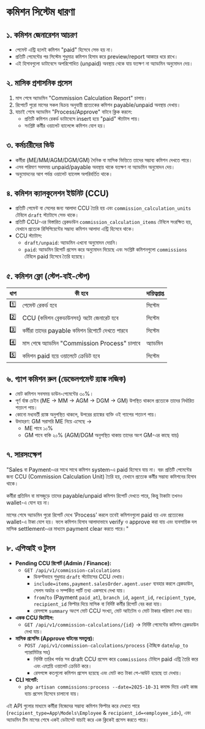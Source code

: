# কমিশন সিস্টেম ধারণা

## ১. কমিশন জেনারেশন আচরণ
- পেমেন্ট এন্ট্রি হলেই কমিশন "paid" হিসেবে সেভ হয় না।
- প্রতিটি পেমেন্টের পর সিস্টেম শুধুমাত্র কমিশন হিসাব করে preview/report আকারে ধরে রাখে।
- এই হিসাবগুলো ডাটাবেসে অপরিশোধিত (unpaid) অবস্থায় থেকে যায় যতক্ষণ না অ্যাডমিন অনুমোদন দেয়।

## ২. মাসিক প্রশাসনিক প্রসেস
1. মাস শেষে অ্যাডমিন "Commission Calculation Report" চালায়।
2. রিপোর্টে পুরো মাসের সকল বিক্রয় অনুযায়ী প্রত্যেকের কমিশন payable/unpaid অবস্থায় দেখায়।
3. যাচাই শেষে অ্যাডমিন "Process/Approve" বাটনে ক্লিক করলে:
   - প্রতিটি কমিশন রেকর্ড ডাটাবেসে insert হয়ে "paid" স্ট্যাটাস পায়।
   - সংশ্লিষ্ট কর্মীর ওয়ালেট ব্যালেন্সে কমিশন যোগ হয়।

## ৩. কর্মচারীদের ভিউ
- কর্মীরা (ME/MM/AGM/DGM/GM) দৈনিক বা মাসিক ভিত্তিতে তাদের সম্ভাব্য কমিশন দেখতে পারে।
- এসব পরিমাণ সবসময় unpaid/payable অবস্থায় থাকে যতক্ষণ না অ্যাডমিন অনুমোদন দেয়।
- অনুমোদনের আগ পর্যন্ত ওয়ালেট ব্যালেন্স অপরিবর্তিত থাকে।

## ৪. কমিশন ক্যালকুলেশন ইউনিট (CCU)
- প্রতিটি পেমেন্ট বা সেলের জন্য আলাদা CCU তৈরি হয় এবং `commission_calculation_units` টেবিলে `draft` স্ট্যাটাসে সেভ থাকে।
- প্রতিটি CCU-এর বিস্তারিত ব্রেকডাউন `commission_calculation_items` টেবিলে সংরক্ষিত হয়, যেখানে প্রত্যেক রিসিপিয়েন্টের সম্ভাব্য কমিশন আলাদা এন্ট্রি হিসেবে থাকে।
- CCU স্ট্যাটাস:
  - `draft/unpaid`: অ্যাডমিন এখনো অনুমোদন দেয়নি।
  - `paid`: অ্যাডমিন রিপোর্ট প্রসেস করে অনুমোদন দিয়েছে এবং সংশ্লিষ্ট কমিশনগুলো `commissions` টেবিলে paid হিসেবে তৈরি হয়েছে।

## ৫. কমিশন ফ্লো (স্টেপ-বাই-স্টেপ)
| ধাপ | কী হবে | দায়িত্বপ্রাপ্ত |
| --- | --- | --- |
| 1️⃣ | পেমেন্ট রেকর্ড হবে | সিস্টেম |
| 2️⃣ | CCU (কমিশন ব্রেকডাউনসহ) অটো জেনারেট হবে | সিস্টেম |
| 3️⃣ | কর্মীরা তাদের payable কমিশন রিপোর্টে দেখতে পারবে | সিস্টেম |
| 4️⃣ | মাস শেষে অ্যাডমিন "Commission Process" চালাবে | অ্যাডমিন |
| 5️⃣ | কমিশন paid হয়ে ওয়ালেটে ক্রেডিট হবে | সিস্টেম |

## ৬. গ্যাপ কমিশন রুল (ডেভেলপমেন্ট র‍্যাঙ্ক লজিক)
- মোট কমিশন সবসময় ডাউন-পেমেন্টের ৩০%।
- পূর্ণ র্যাঙ্ক চেইন (ME → MM → AGM → DGM → GM) উপস্থিত থাকলে প্রত্যেকে তাদের নির্ধারিত শতাংশ পায়।
- কোনো মধ্যবর্তী র‍্যাঙ্ক অনুপস্থিত থাকলে, উপরের র‍্যাঙ্কের ব্যক্তি ওই গ্যাপের শতাংশ পায়।
- উদাহরণ: GM সরাসরি ME নিয়ে এসেছে →
  - ME পাবে ১০%
  - GM পাবে বাকি ২০% (AGM/DGM অনুপস্থিত থাকায় তাদের অংশ GM-এর কাছে যায়)

## ৭. সারসংক্ষেপ
"Sales বা Payment-এর সাথে সাথে কমিশন system-এ paid হিসেবে যায় না। বরং প্রতিটি পেমেন্টের জন্য CCU (Commission Calculation Unit) তৈরি হয়, যেখানে প্রত্যেক কর্মীর সম্ভাব্য কমিশনের হিসাব থাকে।

কর্মীরা প্রতিদিন বা মাসজুড়ে তাদের payable/unpaid কমিশন রিপোর্ট দেখতে পারে, কিন্তু টাকাটা তখনও wallet-এ যোগ হয় না।

মাসের শেষে অ্যাডমিন পুরো রিপোর্ট দেখে ‘Process’ করলে তবেই কমিশনগুলো paid হয় এবং প্রত্যেকের wallet-এ টাকা যোগ হয়। ফলে কমিশন হিসাব আলাদাভাবে verify ও approve করা যায় এবং ব্যবসায়িক দল মাসিক settlement-এর মাধ্যমে payment clear করতে পারে।"

## ৮. এপিআই ও টুলস
- **Pending CCU রিপোর্ট (Admin / Finance):**
  - `GET /api/v1/commission-calculations`
    - ডিফল্টভাবে শুধুমাত্র `draft` স্ট্যাটাসের CCU দেখায়।
    - `include=items,payment.salesOrder.agent.user` ব্যবহার করলে ব্রেকডাউন, সেলস অর্ডার ও সম্পর্কিত পার্টি তথ্য একসাথে দেখা যায়।
    - `from`/`to` (Payment `paid_at`), `branch_id`, `agent_id`, `recipient_type`, `recipient_id` ফিল্টার দিয়ে মাসিক বা নির্দিষ্ট কর্মীর রিপোর্ট বের করা যায়।
    - রেসপন্সে `summary` অংশে মোট CCU সংখ্যা, মোট আইটেম ও মোট টাকার পরিমাণ দেখা যায়।
- **একক CCU ডিটেইল:**
  - `GET /api/v1/commission-calculations/{id}` → নির্দিষ্ট পেমেন্টের কমিশন ব্রেকডাউন দেখা যায়।
- **মাসিক প্রসেসিং (Approve বাটনের সমতুল্য):**
  - `POST /api/v1/commission-calculations/process` (ঐচ্ছিক `date`/`up_to` প্যারামিটার সহ)
    - নির্দিষ্ট তারিখ পর্যন্ত সব draft CCU প্রসেস করে `commissions` টেবিলে paid এন্ট্রি তৈরি করে এবং এমপ্লয়ি ওয়ালেট ক্রেডিট করে।
    - রেসপন্সে কতগুলো কমিশন প্রসেস হয়েছে এবং মোট কত টাকা পে-আউট হয়েছে তা দেখায়।
- **CLI সাপোর্ট:**
  - `php artisan commissions:process --date=2025-10-31` কমান্ড দিয়ে একই কাজ ব্যাচ প্রসেস হিসেবে চালানো যায়।

এই API গুলোর মাধ্যমে কর্মীরা নিজেদের সম্ভাব্য কমিশন ফিল্টার করে দেখতে পারে (`recipient_type=App\Models\Employee` & `recipient_id=<employee_id>`), এবং অ্যাডমিন টিম মাসের শেষে একই ডেটাসেট যাচাই করে এক ক্লিকেই প্রসেস করতে পারে।
